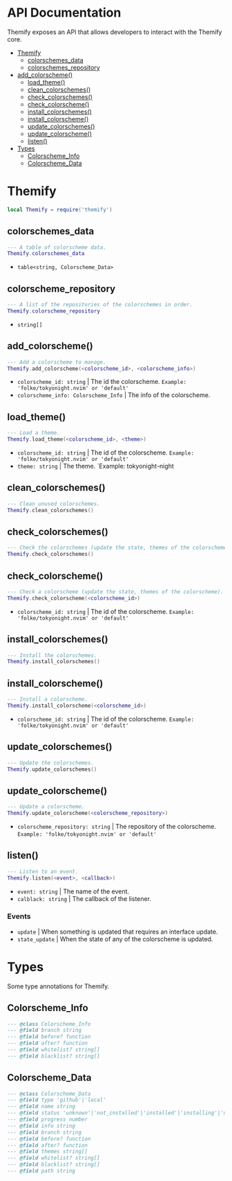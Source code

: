 # API Documentation

Themify exposes an API that allows developers to interact with the Themify core.

* [Themify](#themify)
  * [colorschemes_data](#colorschemes_data)
  * [colorschemes_repository](#colorschemes_repository)
* [add_colorscheme()](#add_colorscheme)
  * [load_theme()](#load_theme)
  * [clean_colorschemes()](#clean_colorschemes)
  * [check_colorschemes()](#check_colorschemes)
  * [check_colorscheme()](#check_colorscheme)
  * [install_colorschemes()](#install_colorschemes)
  * [install_colorscheme()](#install_colorscheme)
  * [update_colorschemes()](#update_colorschemes)
  * [update_colorscheme()](#update_colorscheme)
  * [listen()](#listen)
* [Types](#types)
  * [Colorscheme_Info](#colorscheme_info)
  * [Colorscheme_Data](#colorscheme_data)

# Themify

```lua
local Themify = require('themify')
```

## colorschemes_data

```lua
--- A table of colorscheme data.
Themify.colorschemes_data
```

* `table<string, Colorscheme_Data>`

## colorscheme_repository

```lua
--- A list of the repositories of the colorschemes in order.
Themify.colorscheme_repository
```

* `string[]`

## add_colorscheme()

```lua
--- Add a colorscheme to manage.
Themify.add_colorscheme(<colorscheme_id>, <colorscheme_info>)
```

* `colorscheme_id: string` | The id the colorscheme. `Example: 'folke/tokyonight.nvim' or 'default'`
* `colorscheme_info: Colorscheme_Info` | The info of the colorscheme.

## load_theme()

```lua
--- Load a theme.
Themify.load_theme(<colorscheme_id>, <theme>)
```

* `colorscheme_id: string` | The id of the colorscheme. `Example: 'folke/tokyonight.nvim' or 'default'`
* `theme: string` | The theme. `Example: tokyonight-night

## clean_colorschemes()

```lua
--- Clean unused colorschemes.
Themify.clean_colorschemes()
```

## check_colorschemes()

```lua
--- Check the colorschemes (update the state, themes of the colorschemes).
Themify.check_colorschemes()
```

## check_colorscheme()

```lua
--- Check a colorscheme (update the state, themes of the colorscheme).
Themify.check_colorscheme(<colorscheme_id>)
```

* `colorscheme_id: string` | The id of the colorscheme. `Example: 'folke/tokyonight.nvim' or 'default'`

## install_colorschemes()

```lua
--- Install the colorschemes.
Themify.install_colorschemes()
```

## install_colorscheme()

```lua
--- Install a colorscheme.
Themify.install_colorscheme(<colorscheme_id>)
```

* `colorscheme_id: string` | The id of the colorscheme. `Example: 'folke/tokyonight.nvim' or 'default'`

## update_colorschemes()

```lua
--- Update the colorschemes.
Themify.update_colorschemes()
```

## update_colorscheme()

```lua
--- Update a colorscheme.
Themify.update_colorscheme(<colorscheme_repository>)
```
* `colorscheme_repository: string` | The repository of the colorscheme. `Example: 'folke/tokyonight.nvim' or 'default'`

## listen()

```lua
--- Listen to an event.
Themify.listen(<event>, <callback>)
```

* `event: string` | The name of the event.
* `calblack: string` | The callback of the listener.

### Events

* `update` | When something is updated that requires an interface update.
* `state_update` | When the state of any of the colorscheme is updated.

# Types

Some type annotations for Themify.

## Colorscheme_Info

```lua
--- @class Colorscheme_Info
--- @field branch string
--- @field before? function
--- @field after? function
--- @field whitelist? string[]
--- @field blacklist? string[]
```

## Colorscheme_Data

```lua
--- @class Colorscheme_Data
--- @field type 'github'|'local'
--- @field name string
--- @field status 'unknown'|'not_installed'|'installed'|'installing'|'updating'|'failed'
--- @field progress number
--- @field info string
--- @field branch string
--- @field before? function
--- @field after? function
--- @field themes string[]
--- @field whitelist? string[]
--- @field blacklist? string[]
--- @field path string
```
